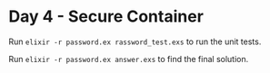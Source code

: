 # Day 4 - Secure Container
Run `elixir -r password.ex rassword_test.exs` to run the unit tests.

Run `elixir -r password.ex answer.exs` to find the final solution.
